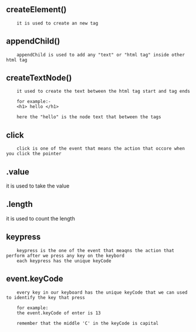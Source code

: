 createElement()
---------------
        it is used to create an new tag 

appendChild()
-------------
        appendChild is used to add any "text" or "html tag" inside other html tag


createTextNode()
----------------

        it used to create the text between the html tag start and tag ends
        
        for example:-
        <h1> hello </h1>

        here the "hello" is the node text that between the tags

click
-----
        click is one of the event that means the action that occore when you click the pointer

.value
------
it is used to take the value 

.length 
-------
it is used to count the length 

keypress 
--------

        keypress is the one of the event that meaqns the action that perform after we press any key on the keybord
        each keypress has the unique keyCode 

event.keyCode
-------------

        every key in our keyboard has the unique keyCode that we can used to identify the key that press

        for example:
        the event.keyCode of enter is 13

        remember that the middle 'C' in the keyCode is capital

